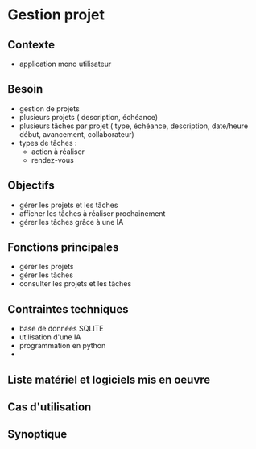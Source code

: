 # Gestion projet

## Contexte

- application mono utilisateur


## Besoin

- gestion de projets
- plusieurs projets ( description, échéance)
- plusieurs tâches par projet ( type, échéance, description, date/heure début, avancement, collaborateur)
- types de tâches :
    - action à réaliser
    - rendez-vous

## Objectifs

- gérer les projets et les tâches
- afficher les tâches à réaliser prochainement
- gérer les tâches grâce à une IA

## Fonctions principales

- gérer les projets
- gérer les tâches
- consulter les projets et les tâches

## Contraintes techniques

- base de données SQLITE
- utilisation d'une IA
- programmation en python
- 

## Liste matériel et logiciels mis en oeuvre


## Cas d'utilisation


## Synoptique


